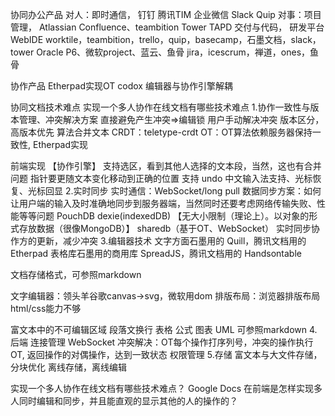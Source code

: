 协同办公产品
对人：即时通信，
        钉钉 腾讯TIM 企业微信 Slack Quip
对事：项目管理，
        Atlassian Confluence、teambition Tower TAPD
      交付与代码，
        研发平台 WebIDE
worktile，teambition，trello，quip，basecamp，石墨文档，slack，tower
Oracle P6、微软project、蓝云、鱼骨
jira，icescrum，禅道，ones，鱼骨


协作产品
Etherpad实现OT
codox 编辑器与协作引擎解耦


协同文档技术难点
实现一个多人协作在线文档有哪些技术难点
1.协作一致性与版本管理、冲突解决方案
  直接避免产生冲突=>编辑锁
  用户手动解决冲突
  版本区分，高版本优先
  算法合并文本
    CRDT：teletype-crdt
    OT：OT算法依赖服务器保持一致性, Etherpad实现

  前端实现 【协作引擎】
    支持选区，看到其他人选择的文本段，当然，这也有合并问题
    指针要更随文本变化移动到正确的位置
    支持 undo
    中文输入法支持、光标恢复、光标回显
2.实时同步
  实时通信：WebSocket/long pull
  数据同步方案：如何让用户端的输入及时准确地同步到服务器端，当然同时还要考虑网络传输失败、性能等等问题
               PouchDB dexie(indexedDB) 【无大小限制（理论上）。以对象的形式存放数据（很像MongoDB）】 sharedb（基于OT、WebSocket）
  实时同步协作方的更新，减少冲突
3.编辑器技术
  文字方面石墨用的 Quill，腾讯文档用的 Etherpad
  表格库石墨用的商用库 SpreadJS，腾讯文档用的 Handsontable

  文档存储格式，可参照markdown

  文字编辑器：领头羊谷歌canvas->svg，微软用dom
  排版布局：浏览器排版布局html/css能力不够

  富文本中的不可编辑区域
  段落文换行
  表格 公式
  图表
  UML 可参照markdown
4.后端
  连接管理 WebSocket
  冲突解决：OT每个操作打序列号，冲突的操作执行OT, 返回操作的对偶操作，达到一致状态
  权限管理
5.存储
  富文本与大文件存储，分块优化
  离线存储，离线编辑




实现一个多人协作在线文档有哪些技术难点？
Google Docs 在前端是怎样实现多人同时编辑和同步，并且能直观的显示其他的人的操作的？

